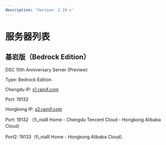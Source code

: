 ```yaml
---
description: 'Version: 1.19.x'
---
```


# 服务器列表

## 基岩版（Bedrock Edition）

DSC 10th Anniversary Server (Preview)

Type: Bedrock Edition

Chengdu IP: [s1.rainif.com](http://s1.rainif.com/)

Port: 19132



Hongkong IP: [s2.rainif.com](http://s2.rainif.com/)

Port: 19132 （fi\_niaR Home - Chengdu Tencent Cloud - Hongkong Alibaba Cloud）

Port2: 19133（fi\_niaR Home - Hongkong Alibaba Cloud）
